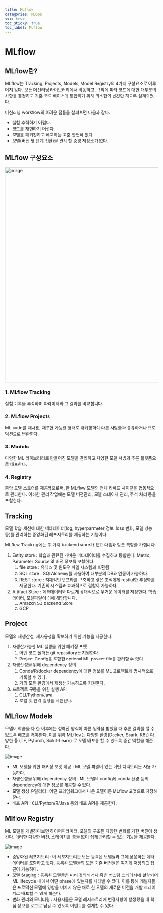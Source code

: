 ```yaml
---
title: MLflow
categories: MLOps
toc: true
toc_sticky: true
toc_label: MLflow
---
```


# MLflow

## MLflow란?

MLflow는 Tracking, Projects, Models, Model Registry의 4가지 구성요소로 이루어져 있다. 모든 머신러닝 라이브러리에서 작동하고, 규칙에 따라 코드에 대한 대부분의 사항을 결정하고 기존 코드 베이스에 통합하기 위해 최소한의 변경만 하도록 설계되었다.

머신러닝 workflow의 어려운 점들을 살펴보면 다음과 같다.

- 실험 추적하기 어렵다.
- 코드를 재현하기 어렵다.
- 모델을 패키징하고 배포하는 표준 방법이 없다.
- 모델(버전 및 단계 전환)을 관리 할 중앙 저장소가 없다.

## MLflow 구성요소

<img width="706" alt="image" src="https://user-images.githubusercontent.com/63439911/200175937-dfeafcd0-ebaa-46d0-aa5b-41190c77f9ed.png">


### 1. MLflow Tracking

실험 기록을 추적하며 파라미터와 그 결과를 비교합니다.

### 2. MLflow Projects

ML code를 재사용, 재구현 가능한 형태로 패키징하여 다른 사람들과 공유하거나 프로덕션으로 변환한다.

### 3. Models

다양한 ML 라이브러리로 만들어진 모델을 관리하고 다양한 모델 서빙과 추론 플랫폼으로 배포한다.

### 4. Registry

중앙 모델 스토어를 제공함으로써, 한 MLflow 모델의 전체 라이프 사이클을 협동적으로 관리한다. 이러한 관리 작업에는 모델 버전관리, 모델 스테이지 관리, 주석 처리 등을 포함한다.

## Tracking

모델 학습 세션에 대한 메타데이터(log, hyperparmeter 정보, loss 변화, 모델 성능 등)를 관리하는 중앙화된 레포지토리를 제공하는 기능이다.

MLflow Tracking에는 두 가지 backend store가 있고 다음과 같은 특징을 가집니다.

1. Entity store : 학습과 관련된 가벼운 메타데이터를 수집하고 통합한다. Metric, Parameter, Source 및 버전 정보를 포함한다. 
    1. file store : 유닉스 및 윈도우 파일 시스템과 호환됨
    2. SQL store : SQLAlchemy를 사용하여 대부분의 DB와 연동이 가능하다.
    3. REST store : 자체적인 인프라를 구축하고 싶은 조직에게 restful한 추상화를 제공한다. 기존의 시스템과 효과적으로 결합이 가능하다.
2. Artifact Store : 메타데이터와 다르게 상대적으로 무거운 데이터를 저장한다. 학습데이터, 모델파일이 이에 해당합니다.
    1. Amazon S3 backend Store
    2. GCP

## Project

모델의 재생산성, 재사용성을 확보하기 위한 기능을 제공한다.

1. 재생산가능한 ML 실행을 위한 패키징 포맷
    1. 어떤 코드 폴더든 git repository든 지원한다.
    2. Project Config를 포함한 optional ML project file을 관리할 수 있다.
2. 재생산성을 위해 dependency 정의
    1. Conda/R/docker dependency에 대한 정보를 ML 프로젝트에 명시적으로 기록할 수 있다.
    2. 거의 모든 환경에서 재생산 가능하도록 지원한다.
3. 프로젝트 구동을 위한 실행 API
    1. CLI/Python/Java
    2. 로컬 및 원격 실행을 지원한다.

## MLflow Models

모델이 학습을 다 한 이후에는 정해진 양식에 따른 입력을 받았을 때 추론 결과를 낼 수 있도록 배포를 해야한다. 이를 위해 MLflow는 다양한 환경(Docker, Spark, K8s) 다양한 툴 (TF, Pytorch, Scikit-Learn) 로 모델 배포를 할 수 있도록 중간 역할을 해준다.

![image](https://user-images.githubusercontent.com/63439911/200175957-5884dd03-cb06-4d64-82a6-b8f1c47d3d5a.png)

- ML 모델을 위한 패키징 포맷 제공 : ML 모델 파일이 있는 어떤 디렉토리든 사용 가능하다.
- 재생산성을 위해 dependency 정의 : ML 모델의 config에 conda 환경 등의 dependency에 대한 정보를 제공할 수 있다.
- 모델 생성 유틸리티 : 어떤 프레임워크에서 나온 모델이든 MLflow 포맷으로 저장해준다.
- 배포 API : CLI/Python/R/Java 등의 배포 API를 제공한다.

## Mlflow Registry

ML 모델을 개발하다보면 하이퍼파라미터, 모델의 구조든 다양한 변화를 가한 버전이 생긴다. 이러한 다양한 버전, 스테이지를 충돌 없이 쉽게 관리할 수 있는 기능을 제공한다.

![image](https://user-images.githubusercontent.com/63439911/200175965-1ada89da-e52b-4477-a75b-1139fcaf9a95.png)

- 중앙화된 레포지토리 : 이 레포지토리는 모든 등록된 모델들과 그에 상응하는 메타데이터를 포함하고 있다. 등록된 모델들의 모든 기존 버전들은 여기에 저장되고 접근이 가능하다.
- 모델 Staging : 등록된 모델들은 미리 정의되거나 혹은 커스텀 스테이지에 할당되어 ML lifecycle 내에서 어떤 phase에 있는지를 나타낼 수 있다. 이를 통해 개발자들은 프로덕션 모델에 영향을 미치지 않은 채로 한 모델의 새로운 버전을 개발 스테이지로 배포할 수 있게 해준다.
- 변화 관리와 모니터링 : 사용자들은 모델 레지스트리에 변경사항이 발생했을 때 핵심 정보를 로그로 남길 수 있도록 이벤트를 설계할 수 있다.
